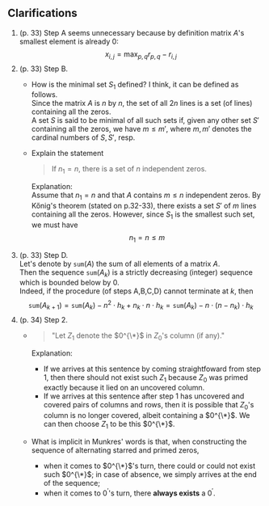 


## Clarifications
1. (p. 33) Step A seems unnecessary because by definition matrix $A$'s smallest element is already $0$: $$x_{i,j} = \max_{p,q} r_{p,q} - r_{i,j}$$
1. (p. 33) Step B.
    - How is the minimal set $S_1$ defined? I think, it can be defined as follows.<br>
      Since the matrix $A$ is $n$ by $n$, the set of all $2n$ lines is a set (of lines) containing all the zeros.<br>
      A set $S$ is said to be minimal of all such sets if, given any other set $S'$ containing all the zeros,
      we have $m \le m'$, where $m, m'$ denotes the cardinal numbers of $S, S'$, resp.
    - Explain the statement
      > If $n_{1} = n$, there is a set of $n$ independent zeros.
      
      Explanation:<br>
      Assume that $n_{1} = n$ and that $A$ contains $m \le n$ independent zeros.
      By Kőnig's theorem (stated on p.32-33), there exists a set $S'$ of $m$ lines containing
      all the zeros. However, since $S_{1}$ is the smallest such set, we must have
      $$n_{1} = n \le m$$
1. (p. 33) Step D.<br>
   Let's denote by $\texttt{sum}(A)$ the sum of all elements of a matrix $A$.<br>
   Then the sequence $\texttt{sum}(A_{k})$ is a strictly decreasing (integer) sequence which is
   bounded below by $0$.<br>
   Indeed, if the procedure (of steps A,B,C,D) cannot terminate at $k$, then
   $$\texttt{sum}(A_{k+1}) = \texttt{sum}(A_{k}) - n^{2}\cdot h_{k} + n_{k}\cdot n\cdot h_{k} = \texttt{sum}(A_{k}) - n\cdot (n - n_{k})\cdot h_{k}$$
1. (p. 34) Step 2.<br>
    - > "Let $Z_{1}$ denote the $0^{\*}$ in $Z_{0}$'s column (if any)."
      
      Explanation:<br>
       - If we arrives at this sentence by coming straightfoward from step 1, then there should not exist such $Z_{1}$
         because $Z_{0}$ was primed exactly because it lied on an uncovered column.
       - If we arrives at this sentence after step 1 has uncovered and covered pairs of columns and rows,
         then it is possible that $Z_{0}$'s column is no longer covered, albeit containing a $0^{\*}$.
         We can then choose $Z_{1}$ to be this $0^{\*}$.
    - What is implicit in Munkres' words is that, when constructing the sequence of alternating starred and primed zeros,
       - when it comes to $0^{\*}$'s turn, there could or could not exist such $0^{\*}$; in case of absence, we simply
         arrives at the end of the sequence;
       - when it comes to $0^{'}$'s turn, there **always exists** a $0^{'}$.





